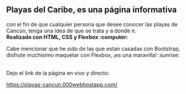 <h2>Playas del Caribe, es una página informativa</h2>
con el fin de que cualquier persona que desee conocer las playas de Cancún, tenga una idea de que se trata y a donde ir.
</br>
<b>Realizado con HTML, CSS y Flexbox :computer:</b>
</br>
<p>Cabe mencionar que he sido de las que estan casadas con Bootstrap, disfrute muchisimo maquetar con Flexbox, ¡es una maravilla! :sunrise:</p>
</br>
Dejo el link de la página en vivo y directo:  

https://playas-cancun.000webhostapp.com/
